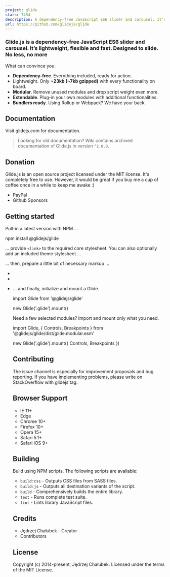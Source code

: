 ```yaml
---
project: glide
stars: 7454
description: A dependency-free JavaScript ES6 slider and carousel. It’s lightweight, flexible and fast. Designed to slide. No less, no more
url: https://github.com/glidejs/glide
---
```


### Glide.js is a dependency-free JavaScript ES6 slider and carousel. It’s lightweight, flexible and fast. Designed to slide. No less, no more

What can convince you:

-   **Dependency-free**. Everything included, ready for action.
-   Lightweight. Only **~23kb (~7kb gzipped)** with every functionality on board.
-   **Modular**. Remove unused modules and drop script weight even more.
-   **Extendable**. Plug-in your own modules with additional functionalities.
-   **Bundlers ready**. Using Rollup or Webpack? We have your back.

Documentation
-------------

Visit glidejs.com for documentation.

> Looking for old documentation? Wiki contains archived documentation of Glide.js in version `^2.0.0`.

Donation
--------

Glide.js is an open source project licensed under the MIT license. It's completely free to use. However, it would be great if you buy me a cup of coffee once in a while to keep me awake :)

-   PayPal
-   Github Sponsors

Getting started
---------------

Pull-in a latest version with NPM ...

npm install @glidejs/glide

... provide `<link>` to the required core stylesheet. You can also optionally add an included theme stylesheet ...

<!-- Required Core stylesheet -->
<link rel\="stylesheet" href\="node\_modules/@glidejs/glide/dist/css/glide.core.min.css"\>

<!-- Optional Theme stylesheet -->
<link rel\="stylesheet" href\="node\_modules/@glidejs/glide/dist/css/glide.theme.min.css"\>

... then, prepare a little bit of necessary markup ...

<div class\="glide"\>
  <div data-glide-el\="track" class\="glide\_\_track"\>
    <ul class\="glide\_\_slides"\>
      <li class\="glide\_\_slide"\></li\>
      <li class\="glide\_\_slide"\></li\>
      <li class\="glide\_\_slide"\></li\>
    </ul\>
  </div\>
</div\>

... and finally, initialize and mount a Glide.

import Glide from '@glidejs/glide'

new Glide('.glide').mount()

Need a few selected modules? Import and mount only what you need.

import Glide, { Controls, Breakpoints } from '@glidejs/glide/dist/glide.modular.esm'

new Glide('.glide').mount({ Controls, Breakpoints })

Contributing
------------

The issue channel is especially for improvement proposals and bug reporting. If you have implementing problems, please write on StackOverflow with glidejs tag.

Browser Support
---------------

-   IE 11+
-   Edge
-   Chrome 10+
-   Firefox 10+
-   Opera 15+
-   Safari 5.1+
-   Safari iOS 9+

Building
--------

Build using NPM scripts. The following scripts are available:

-   `build:css` - Outputs CSS files from SASS files.
-   `build:js` - Outputs all destination variants of the script.
-   `build` - Comprehensively builds the entire library.
-   `test` - Runs complete test suite.
-   `lint` - Lints library JavaScript files.

Credits
-------

-   Jędrzej Chałubek - Creator
-   Contributors

License
-------

Copyright (c) 2014-present, Jędrzej Chałubek. Licensed under the terms of the MIT License.
